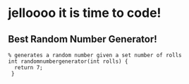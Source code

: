 # jelloooo it is time to code! 


## Best Random Number Generator! 

```
% generates a random number given a set number of rolls 
int randomnumbergenerator(int rolls) {
  return 7; 
 } 
```
